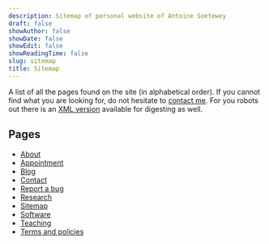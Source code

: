 ```yaml
---
description: Sitemap of personal website of Antoine Soetewey
draft: false
showAuthor: false
showDate: false
showEdit: false
showReadingTime: false
slug: sitemap
title: Sitemap
---
```


A list of all the pages found on the site (in alphabetical order). If you cannot find what you are looking for, do not hesitate to <a href="/contact/">contact me</a>. For you robots out there is an [XML version](/sitemap.xml) available for digesting as well.

## Pages

<ul>
<li><a href="/about/">About</a></li> 
<li><a href="/rdv/">Appointment</a></li> 
<li><a href="https://statsandr.com/">Blog</a></li> 
<li><a href="/contact/">Contact</a></li> 
<li><a href="/report-bug/">Report a bug</a></li> 
<li><a href="/research/">Research</a></li> 
<li><a href="/sitemap/">Sitemap</a></li> 
<li><a href="/software/">Software</a></li> 
<li><a href="/teaching/">Teaching</a></li> 
<li><a href="/terms/">Terms and policies</a></li>
</ul>
